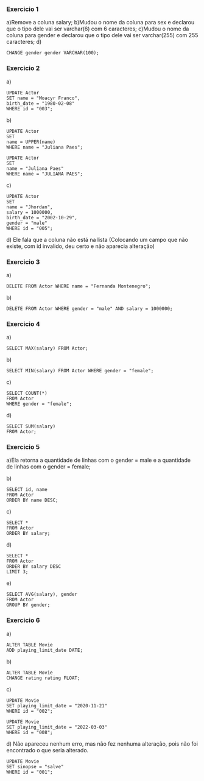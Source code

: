 ### Exercicio 1

a)Remove a coluna salary;
b)Mudou o nome da coluna para sex e declarou que o tipo dele vai ser varchar(6) com 6 caracteres;
c)Mudou o nome da coluna para gender e declarou que o tipo dele vai ser varchar(255) com 255 caracteres;
d)
```
CHANGE gender gender VARCHAR(100);
```

### Exercicio 2
a)
```
UPDATE Actor 
SET name = "Moacyr Franco",
birth_date = "1980-02-08"
WHERE id = "003";
```

b)
```
UPDATE Actor
SET
name = UPPER(name)
WHERE name = "Juliana Paes";

UPDATE Actor 
SET
name = "Juliana Paes"
WHERE name = "JULIANA PAES";
```

c)
```
UPDATE Actor
SET
name = "Jhordan",
salary = 1000000,
birth_date = "2002-10-29",
gender = "male"
WHERE id = "005";
```

d) Ele fala que a coluna não está na lista (Colocando um campo que não existe, com id invalido, deu certo e não aparecia alteração)

### Exercicio 3
a)
```
DELETE FROM Actor WHERE name = "Fernanda Montenegro";
```

b) 
```
DELETE FROM Actor WHERE gender = "male" AND salary = 1000000;
```

### Exercicio 4
a) 
```
SELECT MAX(salary) FROM Actor;
```

b) 
```
SELECT MIN(salary) FROM Actor WHERE gender = "female";
``` 

c) 
```
SELECT COUNT(*)
FROM Actor 
WHERE gender = "female";
```

d) 
```
SELECT SUM(salary)
FROM Actor;
```

### Exercicio 5
a)Ela retorna a quantidade de linhas com o gender = male e a quantidade de linhas com o gender = female;

b)
```
SELECT id, name
FROM Actor 
ORDER BY name DESC; 
```

c) 
```
SELECT * 
FROM Actor
ORDER BY salary; 
```

d)
```
SELECT * 
FROM Actor 
ORDER BY salary DESC
LIMIT 3;
```

e) 
```
SELECT AVG(salary), gender
FROM Actor
GROUP BY gender; 
```

### Exercicio 6
a)
```
ALTER TABLE Movie
ADD playing_limit_date DATE;
```

b)
```
ALTER TABLE Movie
CHANGE rating rating FLOAT;
```

c) 
```
UPDATE Movie
SET playing_limit_date = "2020-11-21"
WHERE id = "002";

UPDATE Movie
SET playing_limit_date = "2022-03-03"
WHERE id = "008";
```

d) Não apareceu nenhum erro, mas não fez nenhuma alteração, pois não foi encontrado o que seria alterado.
```
UPDATE Movie
SET sinopse = "salve"
WHERE id = "001";
```